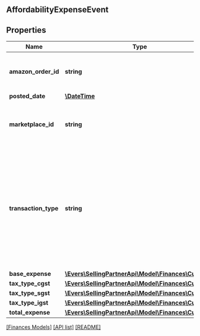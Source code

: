 ## AffordabilityExpenseEvent

## Properties

Name | Type | Description | Notes
------------ | ------------- | ------------- | -------------
**amazon_order_id** | **string** | An Amazon-defined identifier for an order. | [optional]
**posted_date** | [**\DateTime**](\DateTime.md) |  | [optional]
**marketplace_id** | **string** | An encrypted, Amazon-defined marketplace identifier. | [optional]
**transaction_type** | **string** | Indicates the type of transaction.   Possible values:  * Charge - For an affordability promotion expense.  * Refund - For an affordability promotion expense reversal. | [optional]
**base_expense** | [**\Evers\SellingPartnerApi\Model\Finances\Currency**](Currency.md) |  | [optional]
**tax_type_cgst** | [**\Evers\SellingPartnerApi\Model\Finances\Currency**](Currency.md) |  |
**tax_type_sgst** | [**\Evers\SellingPartnerApi\Model\Finances\Currency**](Currency.md) |  |
**tax_type_igst** | [**\Evers\SellingPartnerApi\Model\Finances\Currency**](Currency.md) |  |
**total_expense** | [**\Evers\SellingPartnerApi\Model\Finances\Currency**](Currency.md) |  | [optional]

[[Finances Models]](../) [[API list]](../../Api) [[README]](../../../README.md)
